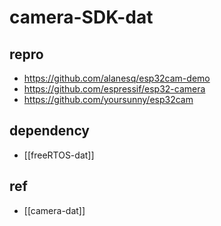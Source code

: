 
# camera-SDK-dat

## repro 

- https://github.com/alanesq/esp32cam-demo
- https://github.com/espressif/esp32-camera
- https://github.com/yoursunny/esp32cam


## dependency

- [[freeRTOS-dat]]


## ref 

- [[camera-dat]]